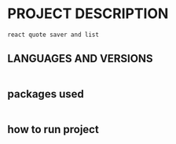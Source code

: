 # PROJECT DESCRIPTION
```
react quote saver and list
```

## LANGUAGES AND VERSIONS
```
```

## packages used
```
```

## how to run project
```
```
